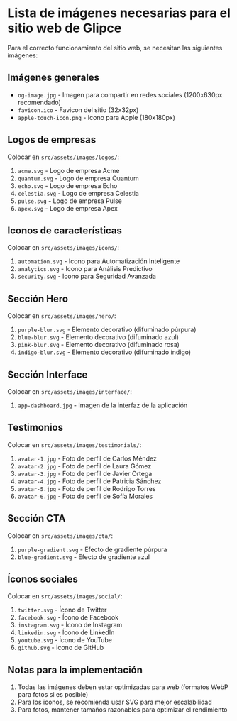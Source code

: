# Lista de imágenes necesarias para el sitio web de Glipce

Para el correcto funcionamiento del sitio web, se necesitan las siguientes imágenes:

## Imágenes generales

- `og-image.jpg` - Imagen para compartir en redes sociales (1200x630px recomendado)
- `favicon.ico` - Favicon del sitio (32x32px)
- `apple-touch-icon.png` - Icono para Apple (180x180px)

## Logos de empresas

Colocar en `src/assets/images/logos/`:

1. `acme.svg` - Logo de empresa Acme
2. `quantum.svg` - Logo de empresa Quantum
3. `echo.svg` - Logo de empresa Echo
4. `celestia.svg` - Logo de empresa Celestia
5. `pulse.svg` - Logo de empresa Pulse
6. `apex.svg` - Logo de empresa Apex

## Iconos de características

Colocar en `src/assets/images/icons/`:

1. `automation.svg` - Icono para Automatización Inteligente
2. `analytics.svg` - Icono para Análisis Predictivo
3. `security.svg` - Icono para Seguridad Avanzada

## Sección Hero

Colocar en `src/assets/images/hero/`:

1. `purple-blur.svg` - Elemento decorativo (difuminado púrpura)
2. `blue-blur.svg` - Elemento decorativo (difuminado azul)
3. `pink-blur.svg` - Elemento decorativo (difuminado rosa)
4. `indigo-blur.svg` - Elemento decorativo (difuminado índigo)

## Sección Interface

Colocar en `src/assets/images/interface/`:

1. `app-dashboard.jpg` - Imagen de la interfaz de la aplicación

## Testimonios

Colocar en `src/assets/images/testimonials/`:

1. `avatar-1.jpg` - Foto de perfil de Carlos Méndez
2. `avatar-2.jpg` - Foto de perfil de Laura Gómez
3. `avatar-3.jpg` - Foto de perfil de Javier Ortega
4. `avatar-4.jpg` - Foto de perfil de Patricia Sánchez
5. `avatar-5.jpg` - Foto de perfil de Rodrigo Torres
6. `avatar-6.jpg` - Foto de perfil de Sofía Morales

## Sección CTA

Colocar en `src/assets/images/cta/`:

1. `purple-gradient.svg` - Efecto de gradiente púrpura
2. `blue-gradient.svg` - Efecto de gradiente azul

## Íconos sociales

Colocar en `src/assets/images/social/`:

1. `twitter.svg` - Ícono de Twitter
2. `facebook.svg` - Ícono de Facebook
3. `instagram.svg` - Ícono de Instagram
4. `linkedin.svg` - Ícono de LinkedIn
5. `youtube.svg` - Ícono de YouTube
6. `github.svg` - Ícono de GitHub

## Notas para la implementación

1. Todas las imágenes deben estar optimizadas para web (formatos WebP para fotos si es posible)
2. Para los iconos, se recomienda usar SVG para mejor escalabilidad
3. Para fotos, mantener tamaños razonables para optimizar el rendimiento 